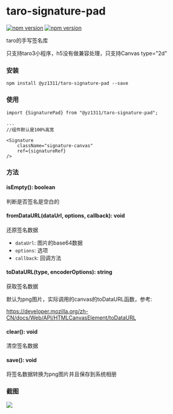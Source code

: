 # taro-signature-pad
[![npm version](http://img.shields.io/npm/v/@yz1311/taro-signature-pad.svg?style=flat-square)](https://npmjs.org/package/@yz1311/taro-signature-pad "View this project on npm")
[![npm version](http://img.shields.io/npm/dm/@yz1311/taro-signature-pad.svg?style=flat-square)](https://npmjs.org/package/@yz1311/taro-signature-pad "View this project on npm")

taro的手写签名库

只支持taro3小程序，h5没有做兼容处理，只支持Canvas type="2d"

### 安装
```
npm install @yz1311/taro-signature-pad --save
```


### 使用
```
import {SignaturePad} from "@yz1311/taro-signature-pad";

...
//组件默认是100%高宽

<Signature
    className="signature-canvas"
    ref={signatureRef}
/>
```


### 方法

#### isEmpty(): boolean

判断是否签名是空白的

#### fromDataURL(dataUrl, options, callback): void 

还原签名数据

* `dataUrl`: 图片的base64数据
* `options`: 选项
* `callback`: 回调方法

#### toDataURL(type, encoderOptions): string

获取签名数据

默认为png图片，实际调用的canvas的toDataURL函数，参考:

https://developer.mozilla.org/zh-CN/docs/Web/API/HTMLCanvasElement/toDataURL

#### clear(): void

清空签名数据

#### save(): void

将签名数据转换为png图片并且保存到系统相册


### 截图
![](https://tva1.sinaimg.cn/large/0081Kckwgy1gliuxzjhmsg309s0hsn1i.gif)

